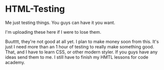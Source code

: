 # HTML-Testing
Me just testing things. You guys can have it you want.

I'm uploading these here if I were to lose them. 

Buutttt, they're not good at all yet. I plan to make money soon from this. It's just I need more than an 1 hour of testing to really make something good.
That, and I have to learn CSS, or other modern styler. If you guys have any ideas send them to me. I still have to finish my HMTL lessons for code academy.

